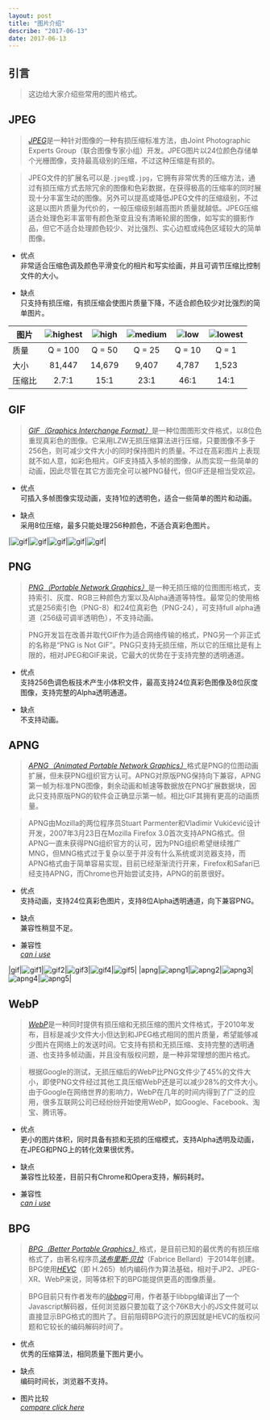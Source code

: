 ```yaml
---
layout: post
title: "图片介绍"
describe: "2017-06-13"
date: 2017-06-13
---
```

## 引言
> 这边给大家介绍些常用的图片格式。


## JPEG
> [*JPEG*](https://zh.wikipedia.org/wiki/JPEG)是一种针对图像的一种有损压缩标准方法，由Joint Photographic Experts Group（联合图像专家小组）开发。JPEG图片以24位颜色存储单个光栅图像，支持最高级别的压缩，不过这种压缩是有损的。

> JPEG文件的扩展名可以是`.jpeg`或`.jpg`，它拥有非常优秀的压缩方法，通过有损压缩方式去除冗余的图像和色彩数据，在获得极高的压缩率的同时展现十分丰富生动的图像。另外可以提高或降低JPEG文件的压缩级别，不过这是以图片质量为代价的，一般压缩级别越高图片质量就越低。JPEG压缩适合处理色彩丰富带有颜色渐变且没有清晰轮廓的图像，如写实的摄影作品，但它不适合处理颜色较少、对比强烈、实心边框或纯色区域较大的简单图像。

* 优点  
非常适合压缩色调及颜色平滑变化的相片和写实绘画，并且可调节压缩比控制文件的大小。

* 缺点  
只支持有损压缩，有损压缩会使图片质量下降，不适合颜色较少对比强烈的简单图片。

|图片|![highest](/resource/img/jpeg_highest.jpg)|![high](/resource/img/jpeg_high.jpg)|![medium](/resource/img/jpeg_medium.jpg)|![low](/resource/img/jpeg_low.jpg)|![lowest](/resource/img/jpeg_lowest.jpg)|
|------|:-----:|:-----:|:-----:|:-----:|:-----:|
|质量|Q = 100|Q = 50|Q = 25|Q = 10|Q = 1|
|大小|81,447|14,679|9,407|4,787|1,523|
|压缩比|2.7:1|15:1|23:1|46:1|14:1|


## GIF
> [*GIF（Graphics Interchange Format）*](https://zh.wikipedia.org/wiki/GIF)是一种位图图形文件格式，以8位色重现真彩色的图像。它采用LZW无损压缩算法进行压缩，只要图像不多于256色，则可减少文件大小的同时保持图片的质量。不过在高彩图片上表现就不如人意，如彩色相片。GIF支持插入多帧的图像，从而实现一些简单的动画，因此尽管在其它方面完全可以被PNG替代，但GIF还是相当受欢迎。

* 优点  
可插入多帧图像实现动画，支持1位的透明色，适合一些简单的图片和动画。

* 缺点  
采用8位压缩，最多只能处理256种颜色，不适合真彩色图片。

|![gif](/resource/img/gif_1.gif)|![gif](/resource/img/gif_1.gif)|![gif](/resource/img/gif_1.gif)|![gif](/resource/img/gif_1.gif)|![gif](/resource/img/gif_1.gif)|

## PNG
> [*PNG（Portable Network Graphics）*](https://zh.wikipedia.org/wiki/PNG)是一种无损压缩的位图图形格式，支持索引、灰度、RGB三种颜色方案以及Alpha通道等特性。最常见的使用格式是256索引色（PNG-8）和24位真彩色（PNG-24），可支持full alpha通道（256级可调半透明色），不支持动画。

> PNG开发旨在改善并取代GIF作为适合网络传输的格式，PNG另一个非正式的名称是“PNG is Not GIF”。PNG只支持无损压缩，所以它的压缩比是有上限的，相对JPEG和GIF来说，它最大的优势在于支持完整的透明通道。

* 优点  
支持256色调色板技术产生小体积文件，最高支持24位真彩色图像及8位灰度图像，支持完整的Alpha透明通道。

* 缺点  
不支持动画。


## APNG
> [*APNG（Animated Portable Network Graphics）*](https://zh.wikipedia.org/wiki/APNG)格式是PNG的位图动画扩展，但未获PNG组织官方认可。APNG对原版PNG保持向下兼容，APNG第一帧为标准PNG图像，剩余动画和帧速等数据放在PNG扩展数据块，因此只支持原版PNG的软件会正确显示第一帧。相比GIF其拥有更高的动画质量。

> APNG由Mozilla的两位程序员Stuart Parmenter和Vladimir Vukićević设计开发，2007年3月23日在Mozilla Firefox 3.0首次支持APNG格式。但APNG一直未获得PNG组织官方的认可，因为PNG组织希望继续推广MNG，但MNG格式过于复杂以至于并没有什么系统或浏览器支持，而APNG格式由于简单容易实现，目前已经渐渐流行开来，Firefox和Safari已经支持APNG，而Chrome也开始尝试支持，APNG的前景很好。

* 优点  
支持动画，支持24位真彩色图片，支持8位Alpha透明通道，向下兼容PNG。

* 缺点  
兼容性稍显不足。

* 兼容性  
[*can i use*](http://caniuse.com/#search=apng)

|gif|![gif1](/resource/img/spinfox_gif.gif)|![gif2](/resource/img/spinfox_gif.gif)|![gif3](/resource/img/spinfox_gif.gif)|![gif4](/resource/img/spinfox_gif.gif)|![gif5](/resource/img/spinfox_gif.gif)|
|apng|![apng1](/resource/img/spinfox_apng.png)|![apng2](/resource/img/spinfox_apng.png)|![apng3](/resource/img/spinfox_apng.png)|![apng4](/resource/img/spinfox_apng.png)|![apng5](/resource/img/spinfox_apng.png)|

## WebP
> [*WebP*](https://zh.wikipedia.org/wiki/WebP)是一种同时提供有损压缩和无损压缩的图片文件格式，于2010年发布，目标是减少文件大小但达到和JPEG格式相同的图片质量，希望能够减少图片在网络上的发送时间。它支持有损和无损压缩、支持完整的透明通道、也支持多帧动画，并且没有版权问题，是一种非常理想的图片格式。

> 根据Google的测试，无损压缩后的WebP比PNG文件少了45%的文件大小，即使PNG文件经过其他工具压缩WebP还是可以减少28%的文件大小。由于Google在网络世界的影响力，WebP在几年的时间内得到了广泛的应用，很多互联网公司已经纷纷开始使用WebP，如Google、Facebook、淘宝、腾讯等。

* 优点  
更小的图片体积，同时具备有损和无损的压缩模式，支持Alpha透明及动画，在JPEG和PNG上的转化效果很优秀。

* 缺点  
兼容性比较差，目前只有Chrome和Opera支持，解码耗时。

* 兼容性  
[*can i use*](http://caniuse.com/#search=WebP)


## BPG
> [*BPG（Better Portable Graphics）*](https://zh.wikipedia.org/wiki/BPG)格式，是目前已知的最优秀的有损压缩格式了，由著名程序员[*法布里斯·贝拉*](https://zh.wikipedia.org/wiki/%E6%B3%95%E5%B8%83%E9%87%8C%E6%96%AF%C2%B7%E8%B4%9D%E6%8B%89)（Fabrice Bellard）于2014年创建。BPG使用[*HEVC*](https://zh.wikipedia.org/wiki/%E9%AB%98%E6%95%88%E7%8E%87%E8%A7%86%E9%A2%91%E7%BC%96%E7%A0%81)（即 H.265）帧内编码作为算法基础，相对于JP2、JPEG-XR、WebP来说，同等体积下的BPG能提供更高的图像质量。

> BPG目前只有作者发布的[*libbpg*](https://bellard.org/bpg/)可用，作者基于libbpg编译出了一个Javascript解码器，任何浏览器只要加载了这个76KB大小的JS文件就可以直接显示BPG格式的图片了。目前阻碍BPG流行的原因就是HEVC的版权问题和它较长的编码解码时间了。

* 优点  
优秀的压缩算法，相同质量下图片更小。

* 缺点  
编码时间长，浏览器不支持。

* 图片比较  
[*compare click here*](http://xooyoozoo.github.io/yolo-octo-bugfixes/#cologne-cathedral&webp=s&bpg=s)
